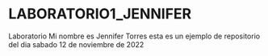 # LABORATORIO1_JENNIFER
Laboratorio
Mi nombre es Jennifer Torres esta es un ejemplo 
de repositorio del dia sabado 12 de noviembre de 2022

